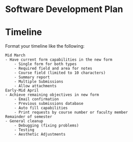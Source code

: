 Software Development Plan
=========================

Timeline
========

Format your timeline like the following:


	Mid March
	- Have current form capabilities in the new form
		- Single form for both types
		- Required field and area for notes
		- Course field (limited to 10 characters)
		- Summary report
		- Multiple Submissions
		- Allow attachments
	Early-Mid April
	- Achieve remaining objectives in new form
		- Email confirmation
		- Previous submissions database
		- Auto fill capabilities
		- Print requests by course number or faculty member
	Remainder of semester
	- General cleanup
		- Debugging (fixing problems)
		- Testing
		- Aesthetic Adjustments


[1]: http://kramdown.gettalong.org
